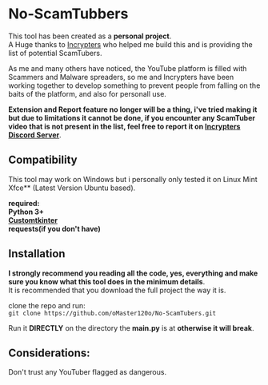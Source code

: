 # No-ScamTubbers  
This tool has been created as a **personal project**.   
A Huge thanks to [Incrypters](https://github.com/incrypters) who helped me build this and is providing the list of potential ScamTubers.  

As me and many others have noticed, the YouTube platform is filled with Scammers and Malware spreaders, so me and Incrypters have been working together to develop something to prevent people from falling on the baits of the platform, and also for personall use.

**Extension and Report feature no longer will be a thing, i've tried making it but due to limitations it cannot be done,
if you encounter any ScamTuber video that is not present in the list, feel free to report it on [Incrypters Discord Server](https://github.com/Incrypters/YT-ScamDatabase)**.
  
## Compatibility  
This tool may work on Windows but i personally  only tested it on Linux Mint Xfce** (Latest Version Ubuntu based).  
  
**required:   
  Python 3+  
  [Customtkinter](https://github.com/TomSchimansky/CustomTkinter)  
  requests(if you don't have)**  
  
## Installation
  
**I strongly recommend you reading all the code, yes, everything and make sure you know what this tool does in the minimum details**.  
It is recommended that you download the full project the way it is.  
  
clone the repo and run:  
``git clone https://github.com/oMaster120o/No-ScamTubers.git``
  
Run it **DIRECTLY** on the directory the **main.py** is at **otherwise it will break**.  

## Considerations:  
  
Don't trust any YouTuber flagged as dangerous.
